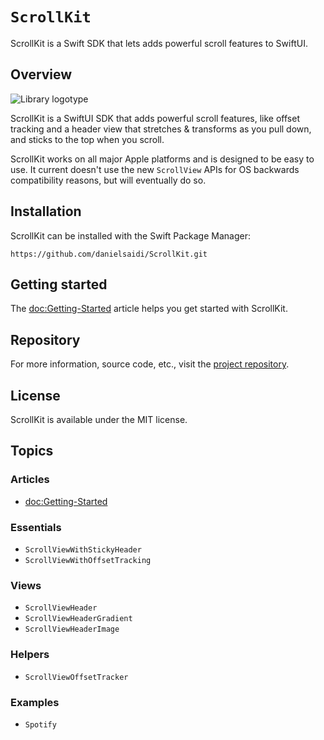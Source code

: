# ``ScrollKit``

ScrollKit is a Swift SDK that lets adds powerful scroll features to SwiftUI.



## Overview

![Library logotype](Logo.png)

ScrollKit is a SwiftUI SDK that adds powerful scroll features, like offset tracking and a header view that stretches & transforms as you pull down, and sticks to the top when you scroll.

ScrollKit works on all major Apple platforms and is designed to be easy to use. It current doesn't use the new `ScrollView` APIs for OS backwards compatibility reasons, but will eventually do so.



## Installation

ScrollKit can be installed with the Swift Package Manager:

```
https://github.com/danielsaidi/ScrollKit.git
```



## Getting started

The <doc:Getting-Started> article helps you get started with ScrollKit.



## Repository

For more information, source code, etc., visit the [project repository](https://github.com/danielsaidi/ScrollKit).



## License

ScrollKit is available under the MIT license.



## Topics

### Articles

- <doc:Getting-Started>

### Essentials

- ``ScrollViewWithStickyHeader``
- ``ScrollViewWithOffsetTracking``

### Views

- ``ScrollViewHeader``
- ``ScrollViewHeaderGradient``
- ``ScrollViewHeaderImage``

### Helpers

- ``ScrollViewOffsetTracker``

### Examples

- ``Spotify``
